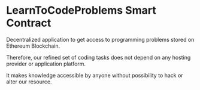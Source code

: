 # LearnToCodeProblems Smart Contract
Decentralized application to get access to programming problems stored on Ethereum Blockchain.

Therefore, our refined set of coding tasks does not depend on any hosting provider or application platform.

It makes knowledge accessible by anyone without possibility to hack or alter our resource.
